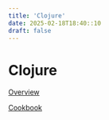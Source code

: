 ```yaml
---
title: 'Clojure'
date: 2025-02-18T18:40::10
draft: false
---
```


# Clojure

[Overview](Clojure%2059ff5880d48147b7bfa8bfbacb5f32ac/Overview%20258c988980bf45719daf652dbd256a60.md)

[Cookbook](Clojure%2059ff5880d48147b7bfa8bfbacb5f32ac/Cookbook%20592dbe02b7424bc1963c83562210591f.md)
